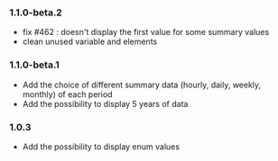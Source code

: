 ### 1.1.0-beta.2
* fix #462 : doesn't display the first value for some summary values
* clean unused variable and elements

### 1.1.0-beta.1
* Add the choice of different summary data (hourly, daily, weekly, monthly) of each period
* Add the possibility to display 5 years of data

### 1.0.3
* Add the possibility to display enum values